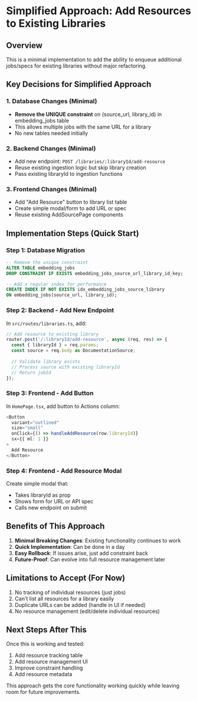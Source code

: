 # Simplified Approach: Add Resources to Existing Libraries

## Overview
This is a minimal implementation to add the ability to enqueue additional jobs/specs for existing libraries without major refactoring.

## Key Decisions for Simplified Approach

### 1. Database Changes (Minimal)
- **Remove the UNIQUE constraint** on (source_url, library_id) in embedding_jobs table
- This allows multiple jobs with the same URL for a library
- No new tables needed initially

### 2. Backend Changes (Minimal)
- Add new endpoint: `POST /libraries/:libraryId/add-resource`
- Reuse existing ingestion logic but skip library creation
- Pass existing libraryId to ingestion functions

### 3. Frontend Changes (Minimal)
- Add "Add Resource" button to library list table
- Create simple modal/form to add URL or spec
- Reuse existing AddSourcePage components

## Implementation Steps (Quick Start)

### Step 1: Database Migration
```sql
-- Remove the unique constraint
ALTER TABLE embedding_jobs 
DROP CONSTRAINT IF EXISTS embedding_jobs_source_url_library_id_key;

-- Add a regular index for performance
CREATE INDEX IF NOT EXISTS idx_embedding_jobs_source_library 
ON embedding_jobs(source_url, library_id);
```

### Step 2: Backend - Add New Endpoint
In `src/routes/libraries.ts`, add:
```typescript
// Add resource to existing library
router.post('/:libraryId/add-resource', async (req, res) => {
  const { libraryId } = req.params;
  const source = req.body as DocumentationSource;
  
  // Validate library exists
  // Process source with existing libraryId
  // Return jobId
});
```

### Step 3: Frontend - Add Button
In `HomePage.tsx`, add button to Actions column:
```typescript
<Button
  variant="outlined"
  size="small"
  onClick={() => handleAddResource(row.libraryId)}
  sx={{ ml: 1 }}
>
  Add Resource
</Button>
```

### Step 4: Frontend - Add Resource Modal
Create simple modal that:
- Takes libraryId as prop
- Shows form for URL or API spec
- Calls new endpoint on submit

## Benefits of This Approach

1. **Minimal Breaking Changes**: Existing functionality continues to work
2. **Quick Implementation**: Can be done in a day
3. **Easy Rollback**: If issues arise, just add constraint back
4. **Future-Proof**: Can evolve into full resource management later

## Limitations to Accept (For Now)

1. No tracking of individual resources (just jobs)
2. Can't list all resources for a library easily
3. Duplicate URLs can be added (handle in UI if needed)
4. No resource management (edit/delete individual resources)

## Next Steps After This

Once this is working and tested:
1. Add resource tracking table
2. Add resource management UI
3. Improve constraint handling
4. Add resource metadata

This approach gets the core functionality working quickly while leaving room for future improvements.
